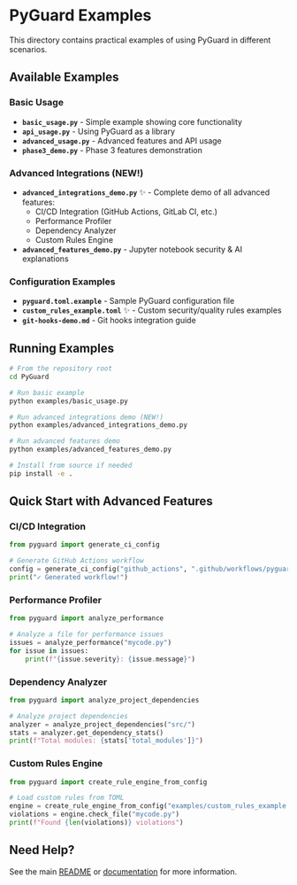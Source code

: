 # PyGuard Examples

This directory contains practical examples of using PyGuard in different scenarios.

## Available Examples

### Basic Usage

- **`basic_usage.py`** - Simple example showing core functionality
- **`api_usage.py`** - Using PyGuard as a library
- **`advanced_usage.py`** - Advanced features and API usage
- **`phase3_demo.py`** - Phase 3 features demonstration

### Advanced Integrations (NEW!)

- **`advanced_integrations_demo.py`** ✨ - Complete demo of all advanced features:
  - CI/CD Integration (GitHub Actions, GitLab CI, etc.)
  - Performance Profiler
  - Dependency Analyzer
  - Custom Rules Engine
- **`advanced_features_demo.py`** - Jupyter notebook security & AI explanations

### Configuration Examples

- **`pyguard.toml.example`** - Sample PyGuard configuration file
- **`custom_rules_example.toml`** ✨ - Custom security/quality rules examples
- **`git-hooks-demo.md`** - Git hooks integration guide

## Running Examples

```bash
# From the repository root
cd PyGuard

# Run basic example
python examples/basic_usage.py

# Run advanced integrations demo (NEW!)
python examples/advanced_integrations_demo.py

# Run advanced features demo
python examples/advanced_features_demo.py

# Install from source if needed
pip install -e .
```

## Quick Start with Advanced Features

### CI/CD Integration

```python
from pyguard import generate_ci_config

# Generate GitHub Actions workflow
config = generate_ci_config("github_actions", ".github/workflows/pyguard.yml")
print("✓ Generated workflow!")
```

### Performance Profiler

```python
from pyguard import analyze_performance

# Analyze a file for performance issues
issues = analyze_performance("mycode.py")
for issue in issues:
    print(f"{issue.severity}: {issue.message}")
```

### Dependency Analyzer

```python
from pyguard import analyze_project_dependencies

# Analyze project dependencies
analyzer = analyze_project_dependencies("src/")
stats = analyzer.get_dependency_stats()
print(f"Total modules: {stats['total_modules']}")
```

### Custom Rules Engine

```python
from pyguard import create_rule_engine_from_config

# Load custom rules from TOML
engine = create_rule_engine_from_config("examples/custom_rules_example.toml")
violations = engine.check_file("mycode.py")
print(f"Found {len(violations)} violations")
```

## Need Help?

See the main [README](../README.md) or [documentation](../docs/) for more information.
